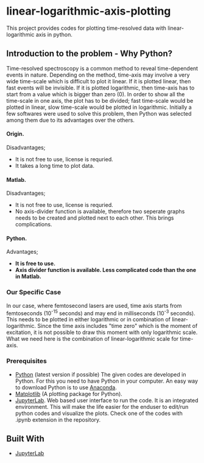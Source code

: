 # linear-logarithmic-axis-plotting

This project provides codes for plotting time-resolved data with linear-logarithmic axis in python. 

## Introduction to the problem - Why Python?

Time-resolved spectroscopy is a common method to reveal time-dependent events in nature. Depending on the method, time-axis may involve a very wide time-scale which is difficult to plot it linear. If it is plotted linear, then fast events will be invisible. If it is plotted logarithmic, then time-axis has to start from a value which is bigger than zero (0). In order to show all the time-scale in one axis, the plot has to be divided; fast time-scale would be plotted in linear, slow time-scale would be plotted in logarithmic. Initially a few softwares were used to solve this problem, then Python was selected among them due to its advantages over the others.

#### Origin. 

Disadvantages; 
  - It is not free to use, license is requried. 
  - It takes a long time to plot data. 

#### Matlab. 
 
Disadvantages; 
  - It is not free to use, license is requried.
  - No axis-divider function is available, therefore two seperate graphs needs to be created and plotted next to each other. This brings complications.

#### Python.
 
Advantages; 
  - **It is free to use.**
  - **Axis divider function is available. Less complicated code than the one in Matlab.**

### Our Specific Case

In our case, where femtosecond lasers are used, time axis starts from femtoseconds (10<sup>-15</sup> seconds) and may end in milliseconds (10<sup>-3</sup> seconds). This needs to be plotted in either logarithmic or in combination of linear-logarithmic. Since the time axis includes "time zero" which is the moment of excitation, it is not possible to draw this moment with only logarithmic scale. What we need here is the combination of linear-logarithmic scale for time-axis. 

### Prerequisites

* [Python](https://www.python.org/) (latest version if possible)
The given codes are developed in Python. For this you need to have Python in your computer. An easy way to download Python is to use [Anaconda](https://www.anaconda.com).
* [Matplotlib](https://matplotlib.org) (A plotting package for Python).
* [JupyterLab](https://jupyterlab.readthedocs.io/en/latest/). Web based user interface to run the code. It is an integrated environment. This will make the life easier for the enduser to edit/run python codes and visualize the plots. Check one of the codes with .ipynb extension in the repository. 

## Built With

* [JupyterLab](https://jupyterlab.readthedocs.io/en/latest/)
